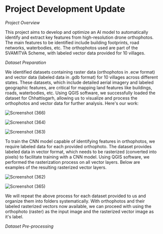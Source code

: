 # Project Development Update 

_Project Overview_

This project aims to develop and optimize an AI model to automatically identify and extract key features from high-resolution drone orthophotos. The main features to be identified include building footprints, road networks, waterbodies, etc. The orthophotos used are part of the SVAMITVA Scheme, with labeled vector data provided for 10 villages.

_Dataset Preparation_

We identified datasets containing raster data (orthophotos in .ecw format) and vector data (labeled data in .gdb format) for 10 villages across different states. These datasets, which include detailed aerial imagery and labeled geographic features, are critical for mapping land features like buildings, roads, waterbodies, etc. Using QGIS software, we successfully loaded the dataset for Chhattisgarh, allowing us to visualize and process the orthophotos and vector data for further analysis. Here's our work:

![Screenshot (366)](https://github.com/user-attachments/assets/52394642-7100-4b61-9e88-cab108815bdc)

![Screenshot (364)](https://github.com/user-attachments/assets/53741fa6-73cc-44a2-a5e5-8255b8702d77)

![Screenshot (363)](https://github.com/user-attachments/assets/9fe7bbc6-ed51-47d6-9b72-0f8d213ba4b7)

To train the CNN model capable of identifying features in orthophotos, we require labeled data for each provided orthophoto. The dataset provides labeled data in vector format, which needs to be rasterized (converted into pixels) to facilitate training with a CNN model. Using QGIS software, we performed the rasterization process on all vector layers. Below are examples of the resulting rasterized vector layers.

![Screenshot (362)](https://github.com/user-attachments/assets/ebe5be8b-0339-4640-83b2-22703a6ef006)

![Screenshot (365)](https://github.com/user-attachments/assets/e1c68855-4774-4dac-9c04-0294a759712d)

We will repeat the above process for each dataset provided to us and organize them into folders systematically.
With orthophotos and their labeled rasterized vectors now available, we can proceed with using the orthophoto (raster) as the input image and the rasterized vector image as it's label.

_Dataset Pre-processing_

